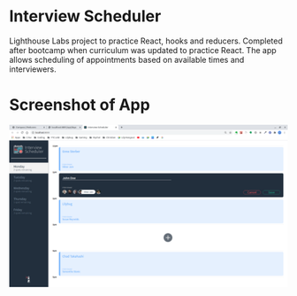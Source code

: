 # Interview Scheduler
Lighthouse Labs project to practice React, hooks and reducers. Completed after bootcamp when curriculum was updated to practice React. The app allows scheduling of appointments based on available times and interviewers.

# Screenshot of App
![Screenshot](./public/images/app.png)
